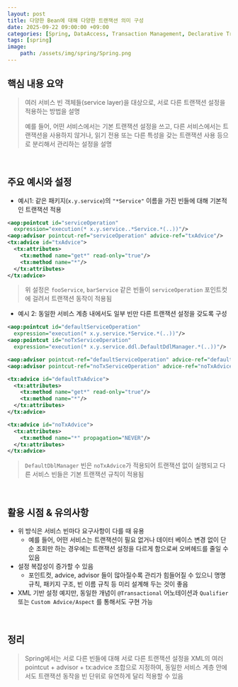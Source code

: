 ```yaml
---
layout: post
title: 다양한 Bean에 대해 다양한 트랜잭션 의미 구성
date: 2025-09-22 09:00:00 +09:00
categories: [Spring, DataAccess, Transaction Management, Declarative Transaction Management]
tags: [spring]
image:
    path: /assets/img/spring/Spring.png
---
```


## 핵심 내용 요약

> 여러 서비스 빈 객체들(service layer)을 대상으로, 서로 다른 트랜잭션 설정을 적용하는 방법을 설명
>
> 예를 들어, 어떤 서비스에서는 기본 트랜잭션 설정을 쓰고, 다른 서비스에서는 트랜잭션을 사용하지 않거나, 읽기 전용 또는 다른 특성을 갖는 트랜잭션 사용 등으로 분리해서 관리하는 설정을 설명

<br>

## 주요 예시와 설정

- 예시1: 같은 패키지(`x.y.service`)의 `"*Service"` 이름을 가진 빈들에 대해 기본적인 트랜잭션 적용

```xml
<aop:pointcut id="serviceOperation"
  expression="execution(* x.y.service..*Service.*(..))"/>
<aop:advisor pointcut-ref="serviceOperation" advice-ref="txAdvice"/>
<tx:advice id="txAdvice">
  <tx:attributes>
    <tx:method name="get*" read-only="true"/>
    <tx:method name="*"/>
  </tx:attributes>
</tx:advice>
```

> 위 설정은 `fooService`, `barService` 같은 빈들이 `serviceOperation` 포인트컷에 걸려서 트랜잭션 동작이 적용됨

- 예시 2: 동일한 서비스 계층 내에서도 일부 빈만 다른 트랜잭션 설정을 갖도록 구성

```xml
<aop:pointcut id="defaultServiceOperation"
  expression="execution(* x.y.service.*Service.*(..))"/>
<aop:pointcut id="noTxServiceOperation"
  expression="execution(* x.y.service.ddl.DefaultDdlManager.*(..))"/>

<aop:advisor pointcut-ref="defaultServiceOperation" advice-ref="defaultTxAdvice"/>
<aop:advisor pointcut-ref="noTxServiceOperation" advice-ref="noTxAdvice"/>

<tx:advice id="defaultTxAdvice">
  <tx:attributes>
    <tx:method name="get*" read-only="true"/>
    <tx:method name="*"/>
  </tx:attributes>
</tx:advice>

<tx:advice id="noTxAdvice">
  <tx:attributes>
    <tx:method name="*" propagation="NEVER"/>
  </tx:attributes>
</tx:advice>
```

> `DefaultDblManager` 빈은 `noTxAdvice`가 적용되어 트랜잭션 없이 실행되고 다른 서비스 빈들은 기본 트랜잭션 규칙이 적용됨

<br>

## 활용 시점 & 유의사항

- 위 방식은 서비스 빈마다 요구사항이 다를 때 유용
  - 예를 들어, 어떤 서비스는 트랜잭션이 필요 없거나 데이터 베이스 변경 없이 단순 조회만 하는 경우에는 트랜잭션 설정을 다르게 함으로써 오버헤드를 줄일 수 있음
- 설정 복잡성이 증가할 수 있음
  - 포인트컷, advice, advisor 들이 많아질수록 관리가 힘들어질 수 있으니 명명 규칙, 패키지 구조, 빈 이름 규칙 등 미리 설계해 두는 것이 좋음
- XML 기반 설정 예지만, 동일한 개념이 `@Transactional` 어노테이션과 `Qualifier` 또는 `Custom Advice/Aspect` 를 통해서도 구현 가능

<br>

## 정리

> Spring에서는 서로 다른 빈들에 대해 서로 다른 트랜잭션 설정을 XML의 여러 pointcut + advisor + tx:advice 조합으로 지정하여, 동일한 서비스 계층 안에서도 트랜잭션 동작을 빈 단위로 유연하게 달리 적용할 수 있음